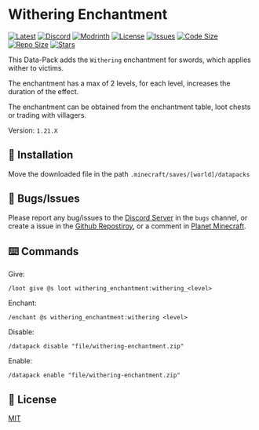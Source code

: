 # Withering Enchantment

[![Latest](https://img.shields.io/github/v/release/lullaby6/withering-enchantment-data-pack?color=blueviolet&logo=github)](https://github.com/lullaby6/withering-enchantment-data-pack/releases)
[![Discord](https://img.shields.io/discord/1327308441324097681?label=discord&color=blue&logo=discord)](https://discord.gg/5UdcDa5xNC) 
[![Modrinth](https://img.shields.io/modrinth/dt/withering-enchantment-data-pack?label=modrinth&logo=modrinth)](https://modrinth.com/datapack/withering-enchantment-data-pack) 
[![License](https://img.shields.io/badge/license-mit-green)](https://github.com/lullaby6/withering-enchantment-data-pack/blob/main/LICENSE) 
[![Issues](https://img.shields.io/github/issues/lullaby6/withering-enchantment-data-pack?color=orange&logo=github)](https://github.com/lullaby6/withering-enchantment-data-pack/issues)
[![Code Size](https://img.shields.io/github/languages/code-size/lullaby6/withering-enchantment-data-pack?color=purple&logoColor=white)](https://github.com/lullaby6/withering-enchantment-data-pack)
[![Repo Size](https://img.shields.io/github/repo-size/lullaby6/withering-enchantment-data-pack?logo=dropbox&color=red)](https://github.com/lullaby6/withering-enchantment-data-pack)
[![Stars](https://img.shields.io/github/stars/lullaby6/withering-enchantment-data-pack?logo=github&color=yellow)](https://github.com/lullaby6/withering-enchantment-data-pack/stargazers)

This Data-Pack adds the `Withering` enchantment for swords, which applies wither to victims.

The enchantment has a max of 2 levels, for each level, increases the duration of the effect.

The enchantment can be obtained from the enchantment table, loot chests or trading with villagers.

Version: `1.21.X`

## 📂 Installation

Move the downloaded file in the path `.minecraft/saves/[world]/datapacks`

## 👾 Bugs/Issues

Please report any bug/issues to the [Discord Server](https://discord.gg/5UdcDa5xNC) in the `bugs` channel, or create a issue in the [Github Repostiroy](https://github.com/lullaby6/withering-enchantment-data-pack/issues), or a comment in [Planet Minecraft](https://www.planetminecraft.com/data-pack/withering-enchantment-new-enchantment-for-swords-thats-apply-wither-1-21-4/).

## ⌨️ Commands

Give:

```mcfunction
/loot give @s loot withering_enchantment:withering_<level>
```

Enchant:

```mcfunction
/enchant @s withering_enchantment:withering <level>
```

Disable:

```mcfunction
/datapack disable "file/withering-enchantment.zip"
```

Enable:

```mcfunction
/datapack enable "file/withering-enchantment.zip"
```

## 🪪 License

[MIT](https://github.com/lullaby6/withering-enchantment-data-pack/blob/main/LICENSE)